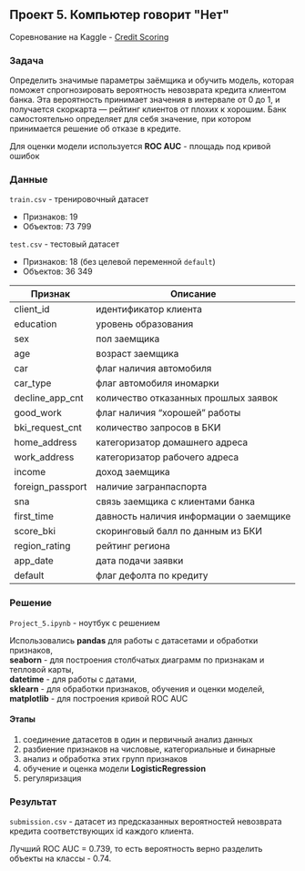 ## Проект 5. Компьютер говорит "Нет"
Соревнование на Kaggle - [Credit Scoring](https://www.kaggle.com/c/sf-dst-scoring "Соревнование")

### Задача 
Определить значимые параметры заёмщика и обучить модель, которая поможет спрогнозировать вероятность невозврата кредита клиентом банка. Эта вероятность принимает значения в интервале от 0 до 1, и получается скоркарта — рейтинг клиентов от плохих к хорошим. Банк самостоятельно определяет для себя значение, при котором принимается решение об отказе в кредите.

Для оценки модели используется **ROC AUC** - площадь под кривой ошибок

### Данные 
`train.csv` - тренировочный датасет
- Признаков: 19
- Объектов: 73 799

`test.csv` - тестовый датасет
- Признаков: 18 (без целевой переменной `default`)
- Объектов: 36 349

Признак | Описание 
--- | ---
client_id | идентификатор клиента
education | уровень образования
sex | пол заемщика
age | возраст заемщика
car | флаг наличия автомобиля
car_type | флаг автомобиля иномарки
decline_app_cnt | количество отказанных прошлых заявок
good_work | флаг наличия “хорошей” работы
bki_request_cnt | количество запросов в БКИ
home_address | категоризатор домашнего адреса
work_address | категоризатор рабочего адреса
income | доход заемщика
foreign_passport | наличие загранпаспорта
sna | связь заемщика с клиентами банка
first_time | давность наличия информации о заемщике
score_bki | скоринговый балл по данным из БКИ
region_rating | рейтинг региона
app_date | дата подачи заявки
default | флаг дефолта по кредиту

### Решение
`Project_5.ipynb` - ноутбук с решением

Использовались **pandas**  для работы с датасетами и обработки признаков,  
**seaborn** - для построения столбчатых диаграмм по признакам и тепловой карты,  
**datetime** - для работы с датами,  
**sklearn** - для обработки признаков, обучения и оценки моделей,  
**matplotlib** - для построения кривой ROC AUC

#### Этапы
1. соединение датасетов в один и первичный анализ данных
2. разбиение признаков на числовые, категориальные и бинарные 
3. анализ и обработка этих групп признаков
4. обучение и оценка модели **LogisticRegression**
5. регуляризация 

### Результат
`submission.csv` - датасет из предсказанных вероятностей невозврата кредита соответствующих id каждого клиента.

Лучший ROC AUC = 0.739, то есть вероятность верно разделить объекты на классы - 0.74.
